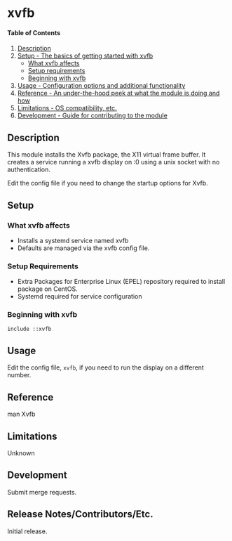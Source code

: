 # xvfb

#### Table of Contents

1. [Description](#description)
1. [Setup - The basics of getting started with xvfb](#setup)
    * [What xvfb affects](#what-xvfb-affects)
    * [Setup requirements](#setup-requirements)
    * [Beginning with xvfb](#beginning-with-xvfb)
1. [Usage - Configuration options and additional functionality](#usage)
1. [Reference - An under-the-hood peek at what the module is doing and how](#reference)
1. [Limitations - OS compatibility, etc.](#limitations)
1. [Development - Guide for contributing to the module](#development)

## Description

This module installs the Xvfb package, the X11 virtual frame buffer. It creates a service 
running a xvfb display on :0 using a unix socket with no authentication.

Edit the config file if you need to change the startup options for Xvfb.

## Setup

### What xvfb affects

* Installs a systemd service named xvfb
* Defaults are managed via the xvfb config file.

### Setup Requirements

* Extra Packages for Enterprise Linux (EPEL) repository required to install package on CentOS.
* Systemd required for service configuration

### Beginning with xvfb

```include ::xvfb```

## Usage

Edit the config file, `xvfb`, if you need to run the display on a different number.

## Reference

man Xvfb

## Limitations

Unknown

## Development

Submit merge requests.

## Release Notes/Contributors/Etc.

Initial release.

